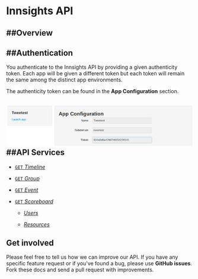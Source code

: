 Innsights API
==============

##Overview
----------
##Authentication
----------------
You authenticate to the Innsights API by providing a given authenticity token. Each app will be given a different token but each token will remain the same among the distinct app environments.

The authenticity token can be found in the **App Configuration** section.

![Authenticity Token](screenshots/auth_innsights.png)  
##API Services
--------------
* [<code>GET</code> *Timeline*](https://github.com/innku/innsights-docs/master/services/timeline.md)

*  [<code>GET</code> *Group*](https://github.com/innku/innsights-docs/master/services/group.md)

*  [<code>GET</code> *Event*](https://github.com/innku/innsights-docs/master/services/event.md)

*  [<code>GET</code> *Scoreboard*](https://github.com/innku/innsights-docs/master/services/scoreboard.md)
    -  [*Users*](https://github.com/innku/innsights-docs/master/services/scoreboard.md)

    -  [*Resources*](https://github.com/innku/innsights-docs/master/services/scoreboard.md)

Get involved
------------

Please feel free to tell us how we can improve our API. If you have any specific feature request or if you've found a bug, please use **GitHub issues**. Fork these docs and send a pull request with improvements.
